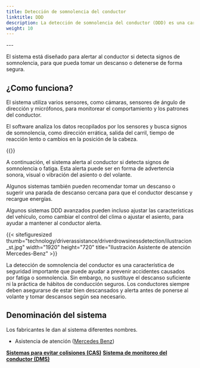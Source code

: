 ```yaml
---
title: Detección de somnolencia del conductor
linktitle: DDD
description: La detección de somnolencia del conductor (DDD) es una característica de seguridad en algunos vehículos modernos que utiliza varios sensores y algoritmos para monitorear el nivel de alerta del conductor y detectar signos de somnolencia o fatiga.
weight: 10
---
```

<!-- markdownlint-disable MD033 -->---

El sistema está diseñado para alertar al conductor si detecta signos de somnolencia, para que pueda tomar un descanso o detenerse de forma segura.

## ¿Como funciona?

El sistema utiliza varios sensores, como cámaras, sensores de ángulo de dirección y micrófonos, para monitorear el comportamiento y los patrones del conductor.

El software analiza los datos recopilados por los sensores y busca signos de somnolencia, como dirección errática, salida del carril, tiempo de reacción lento o cambios en la posición de la cabeza.

{{<evkxdisplayaddarticle />}}

A continuación, el sistema alerta al conductor si detecta signos de somnolencia o fatiga. Esta alerta puede ser en forma de advertencia sonora, visual o vibración del asiento o del volante.

Algunos sistemas también pueden recomendar tomar un descanso o sugerir una parada de descanso cercana para que el conductor descanse y recargue energías.

Algunos sistemas DDD avanzados pueden incluso ajustar las características del vehículo, como cambiar el control del clima o ajustar el asiento, para ayudar a mantener al conductor alerta.

{{< sitefiguresized thumb="technology/driverassistance/driverdrowsinessdetection/ilustracion_st.jpg" width="1920" height="720" title="Ilustración Asistente de atención Mercedes-Benz" >}}

La detección de somnolencia del conductor es una característica de seguridad importante que puede ayudar a prevenir accidentes causados por fatiga o somnolencia. Sin embargo, no sustituye el descanso suficiente ni la práctica de hábitos de conducción seguros. Los conductores siempre deben asegurarse de estar bien descansados y alerta antes de ponerse al volante y tomar descansos según sea necesario.

## Denominación del sistema

Los fabricantes le dan al sistema diferentes nombres.

- Asistencia de atención ([Mercedes Benz](../../../modelos/mercedes/))

<div class="mt-3 mb-3">
     <a href="../collisionavoidancesystems/" class="text-decoration-none text-black"><strong><i class="bi-arrow-left"></i> Sistemas para evitar colisiones (CAS)</strong></a>
     <a href="../drivermonitoringsystem/" class="text-decoration-none text-black float-end"><strong>Sistema de monitoreo del conductor (DMS) <i class="bi-arrow-right"></i></strong></a>
</div>
